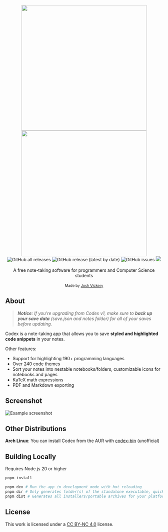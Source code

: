 <p align="center">
	<img src="./packages/renderer/public/logo.png#gh-light-mode-only" width="400" />
    <img src="./packages/renderer/public/logo-light.png#gh-dark-mode-only" width="400" />
    <br>
	<img alt="GitHub all releases" src="https://img.shields.io/github/downloads/jcv8000/Codex/total?label=Downloads">
	<img alt="GitHub release (latest by date)" src="https://img.shields.io/github/v/release/jcv8000/Codex?label=Release">
	<img alt="GitHub issues" src="https://img.shields.io/github/issues/jcv8000/Codex?label=Issues">
	<a href="https://ko-fi.com/jcv8000"><img src="https://img.shields.io/badge/Ko--Fi-Donate-red"></a><br><br>
	<span>A free note-taking software for programmers and Computer Science students</span><br><br>
	<small>Made by <a href="https://jvickery.dev">Josh Vickery</a></small>
</p>

## About

> _**Notice**: If you're upgrading from Codex v1, make sure to **back up your save data** (save.json and notes folder) for all of your saves before updating._

Codex is a note-taking app that allows you to save **styled and highlighted code snippets** in your notes.

Other features:

-   Support for highlighting 190+ programming languages
-   Over 240 code themes
-   Sort your notes into nestable notebooks/folders, customizable icons for notebooks and pages
-   KaTeX math expressions
-   PDF and Markdown exporting

## Screenshot

![Example screenshot](https://imgur.com/zpmi3kS.png)

## Other Distributions

**Arch Linux**: You can install Codex from the AUR with [codex-bin](https://aur.archlinux.org/packages/codex-bin) (unofficial)

## Building Locally

Requires Node.js 20 or higher

```sh
pnpm install

pnpm dev # Run the app in development mode with hot reloading
pnpm dir # Only generates folder(s) of the standalone executable, quicker
pnpm dist # Generates all installers/portable archives for your platform
```

## License

This work is licensed under a [CC BY-NC 4.0](https://creativecommons.org/licenses/by-nc/4.0/) license.
